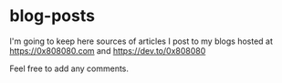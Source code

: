 # blog-posts

I'm going to keep here sources of articles I post to my blogs hosted at https://0x808080.com and https://dev.to/0x808080

Feel free to add any comments.
